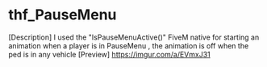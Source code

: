 # thf_PauseMenu
[Description] I used the "IsPauseMenuActive()" FiveM native for starting an animation when a player is in PauseMenu , the animation is off when the ped is in any vehicle
[Preview] https://imgur.com/a/EVmxJ31
